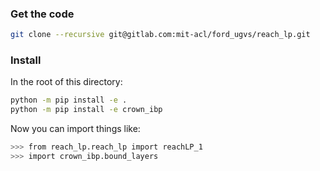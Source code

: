 
### Get the code

```bash
git clone --recursive git@gitlab.com:mit-acl/ford_ugvs/reach_lp.git
```

### Install

In the root of this directory:
```bash
python -m pip install -e .
python -m pip install -e crown_ibp
```

Now you can import things like:
```bash
>>> from reach_lp.reach_lp import reachLP_1
>>> import crown_ibp.bound_layers
```